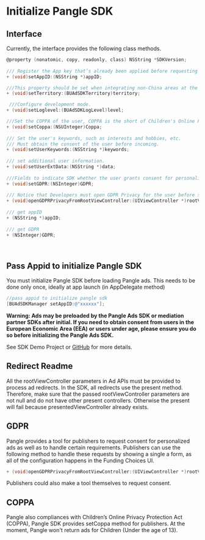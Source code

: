 

# Initialize Pangle SDK

## Interface
Currently, the interface provides the following class methods.

```objective-c
@property (nonatomic, copy, readonly, class) NSString *SDKVersion;
​
/// Register the App key that’s already been applied before requesting an ad from Pangle Plarform.                                                       @param appID : the unique identifier of the App
+ (void)setAppID:(NSString *)appID;

///This property should be set when integrating non-China areas at the same time, otherwise it does not need to be set.you‘d better set Territory first,  if you need to set them.                                                      @param territory : Regional value: 1.BUAdSDKTerritory_CN  2.BUAdSDKTerritory_NO_CN
+ (void)setTerritory:(BUAdSDKTerritory)territory;

 ///Configure development mode.                                            @param level : default BUAdSDKLogLevelNone
+ (void)setLoglevel:(BUAdSDKLogLevel)level;

///Set the COPPA of the user, COPPA is the short of Children's Online Privacy Protection Rule, the interface only works in the United States.              @params Coppa 0 adult, 1 child
+ (void)setCoppa:(NSUInteger)Coppa;
​
/// Set the user's keywords, such as interests and hobbies, etc.
/// Must obtain the consent of the user before incoming.
+ (void)setUserKeywords:(NSString *)keywords;
​
/// set additional user information.
+ (void)setUserExtData:(NSString *)data;
​
///Fields to indicate SDK whether the user grants consent for personalized ads, the value of GDPR : 0 User has granted the consent for personalized ads, SDK will return personalized ads; 1: User doesn't grant consent for personalized ads, SDK will only return non-personalized ads.
+ (void)setGDPR:(NSInteger)GDPR;
​​
/// Notice that Developers must open GDPR Privacy for the user before setAppID.
+ (void)openGDPRPrivacyFromRootViewController:(UIViewController *)rootViewController confirm:(BUConfirmGDPR)confirm;
​
/// get appID
+ (NSString *)appID;
​
/// get GDPR
+ (NSInteger)GDPR;
```

​
## Pass Appid to initialize Pangle SDK
You must initialize Pangle SDK before loading Pangle ads. This needs to be done only once, ideally at app launch (in AppDelegate method)

```objective-c
//pass appid to initialize pangle sdk
[BUAdSDKManager setAppID:@"xxxxxx"];
```


**Warning: Ads may be preloaded by the Pangle Ads SDK or mediation partner SDKs after initial. If you need to obtain consent from users in the European Economic Area (EEA) or users under age, please ensure you do so before initializing the Pangle Ads SDK.**

See SDK Demo Project or [GitHub](https://github.com/bytedance/Bytedance-UnionAD/blob/master/Example/BUDemo/AppDelegate.m) for more details.

## Redirect Readme

All the rootViewController parameters in Ad APIs must be provided to process ad redirects. In the SDK, all redirects use the present method. Therefore, make sure that the passed rootViewController parameters are not null and do not have other present controllers. Otherwise the present will fail because presentedViewController already exists.

## GDPR
Pangle provides a tool for publishers to request consent for personalized ads as well as to handle certain requirements. Publishers can use the following method to handle these requests by showing a single a form, as all of the configuration happens in the Funding Choices UI.

```objective-c
+ (void)openGDPRPrivacyFromRootViewController:(UIViewController *)rootViewController confirm:(BUConfirmGDPR)confirm;
```

Publishers could also make a tool themselves to request consent.

## COPPA
Pangle also compliances with Children’s Online Privacy Protection Act (COPPA), Pangle SDK provides setCoppa method for publishers. At the moment, Pangle won't return ads for Children (Under the age of 13).
